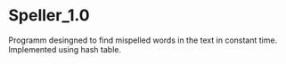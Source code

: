 # Speller_1.0
Programm desingned to find mispelled words in the text in constant time. Implemented using hash table.
